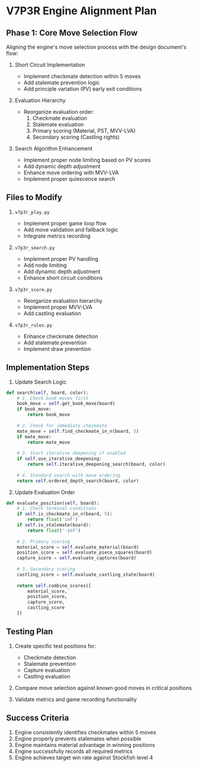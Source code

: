 # V7P3R Engine Alignment Plan

## Phase 1: Core Move Selection Flow
Aligning the engine's move selection process with the design document's flow:

1. Short Circuit Implementation
   - Implement checkmate detection within 5 moves
   - Add stalemate prevention logic
   - Add principle variation (PV) early exit conditions

2. Evaluation Hierarchy
   - Reorganize evaluation order:
     1. Checkmate evaluation
     2. Stalemate evaluation
     3. Primary scoring (Material, PST, MVV-LVA)
     4. Secondary scoring (Castling rights)

3. Search Algorithm Enhancement
   - Implement proper node limiting based on PV scores
   - Add dynamic depth adjustment
   - Enhance move ordering with MVV-LVA
   - Implement proper quiescence search

## Files to Modify

1. `v7p3r_play.py`
   - Implement proper game loop flow
   - Add move validation and fallback logic
   - Integrate metrics recording

2. `v7p3r_search.py`
   - Implement proper PV handling
   - Add node limiting
   - Add dynamic depth adjustment
   - Enhance short circuit conditions

3. `v7p3r_score.py`
   - Reorganize evaluation hierarchy
   - Implement proper MVV-LVA
   - Add castling evaluation

4. `v7p3r_rules.py`
   - Enhance checkmate detection
   - Add stalemate prevention
   - Implement draw prevention

## Implementation Steps

1. Update Search Logic
```python
def search(self, board, color):
    # 1. Check book moves first
    book_move = self.get_book_move(board)
    if book_move:
        return book_move
        
    # 2. Check for immediate checkmate
    mate_move = self.find_checkmate_in_n(board, 5)
    if mate_move:
        return mate_move
        
    # 3. Start iterative deepening if enabled
    if self.use_iterative_deepening:
        return self.iterative_deepening_search(board, color)
        
    # 4. Standard search with move ordering
    return self.ordered_depth_search(board, color)
```

2. Update Evaluation Order
```python
def evaluate_position(self, board):
    # 1. Check terminal conditions
    if self.is_checkmate_in_n(board, 5):
        return float('inf')
    if self.is_stalemate(board):
        return float('-inf')
        
    # 2. Primary scoring
    material_score = self.evaluate_material(board)
    position_score = self.evaluate_piece_squares(board)
    capture_score = self.evaluate_captures(board)
    
    # 3. Secondary scoring
    castling_score = self.evaluate_castling_state(board)
    
    return self.combine_scores([
        material_score,
        position_score,
        capture_score,
        castling_score
    ])
```

## Testing Plan

1. Create specific test positions for:
   - Checkmate detection
   - Stalemate prevention
   - Capture evaluation
   - Castling evaluation

2. Compare move selection against known good moves in critical positions

3. Validate metrics and game recording functionality

## Success Criteria

1. Engine consistently identifies checkmates within 5 moves
2. Engine properly prevents stalemates when possible
3. Engine maintains material advantage in winning positions
4. Engine successfully records all required metrics
5. Engine achieves target win rate against Stockfish level 4
